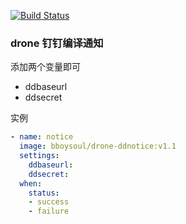 [![Build Status](https://drone.bboysoul.cn/api/badges/bboysoul/drone-notice/status.svg)](https://drone.bboysoul.cn/bboysoul/drone-notice)

### drone 钉钉编译通知

添加两个变量即可
- ddbaseurl
- ddsecret

实例

```yaml
- name: notice
  image: bboysoul/drone-ddnotice:v1.1
  settings:
    ddbaseurl: 
    ddsecret: 
  when:
    status:
    - success
    - failure
```